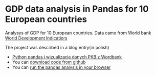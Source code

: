 # GDP data analysis in Pandas for 10 European countries

Analysys of GDP for 10 European countries. 
Data came from World bank [World Development Indicatiors](http://databank.worldbank.org/data/reports.aspx?source=world-development-indicators)



The project was described in a blog entry(in polish)

*  [Python pandas i wizualizacja danych PKB z Wordbank](http://ksopyla.com/2016/12/python-pandas-i-wizualizacja-danych-pkb-z-wordbank/)
* You can [download code from github](https://github.com/ksopyla/Pandas_Wordbank_GDP)
* You can [run the pandas analysis in your browser](https://plon.io/explore/)
